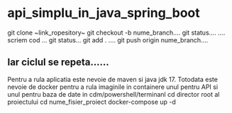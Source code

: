# api_simplu_in_java_spring_boot
git clone ~link_ropesitory~ 
git checkout -b nume_branch....
git status....
....
scriem cod
...
git status...
git add . ....
git push origin nume_branch....

Iar ciclul se repeta......
---------------------------------------------------------------------------------------------------------------------------------
Pentru a rula aplicatia este nevoie de maven si java jdk 17. Totodata este nevoie de docker pentru a rula imaginile in containere
unul pentru API si unul pentru baza de date
in cdm/powershell/terminanl
cd director root al proiectului
cd nume_fisier_proiect
docker-compose up -d



